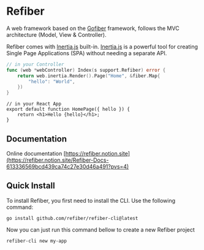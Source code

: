 # Refiber

A web framework based on the [Gofiber](gofiber.io) framework, follows the MVC architecture (Model, View & Controller).

Refiber comes with [Inertia.js](https://inertiajs.com/) built-in. [Inertia.js](https://inertiajs.com/) is a powerful tool for creating Single Page Applications (SPA) without needing a separate API.

```go
// in your Controller
func (web *webController) Index(s support.Refiber) error {
	return web.inertia.Render().Page("Home", &fiber.Map{
		"hello": "World",
	})
}
```

```tsx
// in your React App
export default function HomePage({ hello }) {
	return <h1>Hello {hello}</h1>;
}
```

## Documentation

Online documentation [https://refiber.notion.site](https://refiber.notion.site/Refiber-Docs-613336569bcd439ca74c27e30d46a491?pvs=4)

## Quick Install

To install Refiber, you first need to install the CLI. Use the following command:

```
go install github.com/refiber/refiber-cli@latest
```

Now you can just run this command bellow to create a new Refiber project

```
refiber-cli new my-app
```
